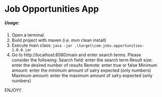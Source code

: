 # Job Opportunities App
##### _Usage:_
1. Open a terminal.
2. Build project with maven (i.e. mvn clean install)
3. Execute main class:
  `java -jar .\target\com.jobs.opportunities-1.0.0.jar`
4. Go to http://localhost:8080/main and enter search terms. Please consider the following:
Search field: enter the search term
Result size: enter the desired number of results
Remote: enter true or false
Minimum amount: enter the minimum amount of salry expected (only numbers) 
Maximum amount: enter the maximum amount of salry expected (only numbers)

ENJOY!!